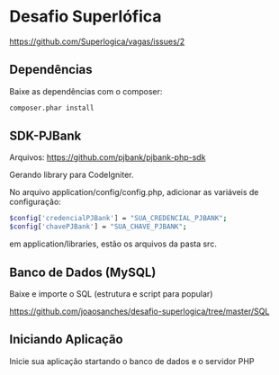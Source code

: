 # Desafio Superlófica

https://github.com/Superlogica/vagas/issues/2

## Dependências
Baixe as dependências com o composer:

```sh
composer.phar install
```

## SDK-PJBank
Arquivos: 
https://github.com/pjbank/pjbank-php-sdk

Gerando library para CodeIgniter.

No arquivo application/config/config.php, adicionar as variáveis de configuração:

```sh
$config['credencialPJBank'] = "SUA_CREDENCIAL_PJBANK";
$config['chavePJBank'] = "SUA_CHAVE_PJBANK";
```

em application/libraries, estão os arquivos da pasta src.

## Banco de Dados (MySQL)

Baixe e importe o SQL (estrutura e script para popular)

https://github.com/joaosanches/desafio-superlogica/tree/master/SQL


## Iniciando Aplicação
Inicie sua aplicação startando o banco de dados e o servidor PHP
